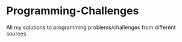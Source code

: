 # Programming-Challenges
All my solutions to programming problems/challenges from different sources
